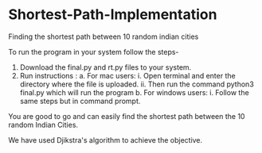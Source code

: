 # Shortest-Path-Implementation
Finding the shortest path between 10 random indian cities

To run the program in your system follow the steps-
1. Download the final.py and rt.py files to your system.
2. Run instructions : 
  a. For mac users: 
     i. Open terminal and enter the directory where the file is uploaded.
     ii. Then run the command python3 final.py which will run the program
  b. For windows users: 
     i. Follow the same steps but in command prompt.

You are good to go and can easily find the shortest path between the 10 random Indian Cities.

We have used Djikstra's algorithm to achieve the objective.
